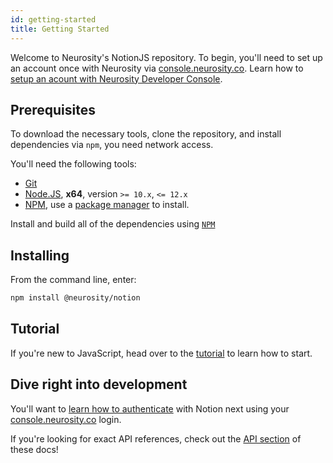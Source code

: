 ```yaml
---
id: getting-started
title: Getting Started
---
```

Welcome to Neurosity's NotionJS repository. To begin, you'll need to set up an account once with Neurosity via [console.neurosity.co](consle.neurosity.co). Learn how to [setup an acount with Neurosity Developer Console](https://support.neurosity.co/hc/en-us/articles/360036196792).

## Prerequisites

To download the necessary tools, clone the repository, and install dependencies via `npm`, you need network access. 

You'll need the following tools:

- [Git](https://git-scm.com)
- [Node.JS](https://nodejs.org/en/), **x64**, version `>= 10.x`, `<= 12.x`
- [NPM](https://npmjs.org), use a [package manager](https://nodejs.org/en/download/package-manager/) to install.

Install and build all of the dependencies using [`NPM`](https://npmjs.org)

## Installing

From the command line, enter:

```bash
npm install @neurosity/notion
```

## Tutorial

If you're new to JavaScript, head over to the [tutorial](docs/tutorial) to learn how to start.

## Dive right into development

You'll want to [learn how to authenticate](/docs/api/authentication) with Notion next using your [console.neurosity.co](console.neurosity.co) login.

If you're looking for exact API references, check out the [API section](/docs/ref/index) of these docs!
